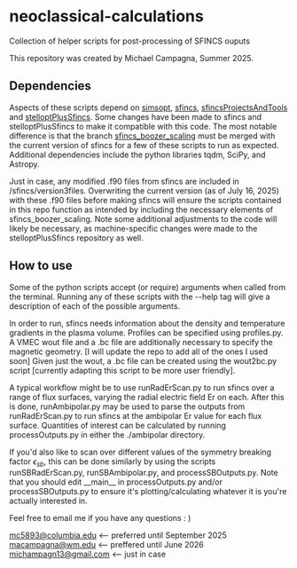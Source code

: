 # neoclassical-calculations
Collection of helper scripts for post-processing of SFINCS ouputs

This repository was created by Michael Campagna, Summer 2025. 

## Dependencies
Aspects of these scripts depend on [simsopt](https://github.com/hiddenSymmetries/simsopt), [sfincs](https://github.com/landreman/sfincs), [sfincsProjectsAndTools](https://github.com/landreman/sfincsProjectsAndTools.git) and [stelloptPlusSfincs](https://github.com/leebr48/stelloptPlusSfincs). Some changes have been made to sfincs and stelloptPlusSfincs to make it compatible with this code. The most notable difference is that the branch [sfincs\_boozer\_scaling](https://github.com/landreman/sfincs/tree/sfincs_boozer_scaling) must be merged with the current version of sfincs for a few of these scripts to run as expected. Additional dependencies include the python libraries tqdm, SciPy, and Astropy.  

Just in case, any modified .f90 files from sfincs are included in /sfincs/version3files. Overwriting the current version (as of July 16, 2025) with these .f90 files before making sfincs will ensure the scripts contained in this repo function as intended by including the necessary elements of sfincs\_boozer\_scaling. Note some additional adjustments to the code will likely be necessary, as machine-specific changes were made to the stelloptPlusSfincs repository as well.

## How to use

Some of the python scripts accept (or require) arguments when called from the terminal. Running any of these scripts with the --help tag will give a description of each of the possible arguments.

In order to run, sfincs needs information about the density and temperature gradients in the plasma volume. Profiles can be specified using profiles.py. A VMEC wout file and a .bc file are additionally necessary to specify the magnetic geometry. [I will update the repo to add all of the ones I used soon] Given just the wout, a .bc file can be created using the wout2bc.py script [currently adapting this script to be more user friendly].

A typical workflow might be to use runRadErScan.py to run sfincs over a range of flux surfaces, varying the radial electric field Er on each. After this is done, runAmbipolar.py may be used to parse the outputs from runRadErScan.py to run sfincs at the ambipolar Er value for each flux surface. Quantities of interest can be calculated by running processOutputs.py in either the ./ambipolar directory.

If you'd also like to scan over different values of the symmetry breaking factor $\epsilon_{sb}$, this can be done similarly by using the scripts runSBRadErScan.py, runSBAmbipolar.py, and processSBOutputs.py. Note that you should edit \_\_main\_\_ in processOutputs.py and/or processSBOutputs.py to ensure it's plotting/calculating whatever it is you're actually interested in.

Feel free to email me if you have any questions : )

mc5893@columbia.edu    <-- preferred until September 2025\
macampagna@wm.edu      <-- preffered until June 2026\
michampagn13@gmail.com <-- just in case
